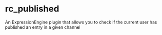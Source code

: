 rc_published
============

An ExpressionEngine plugin that allows you to check if the current user has published an entry in a given channel

